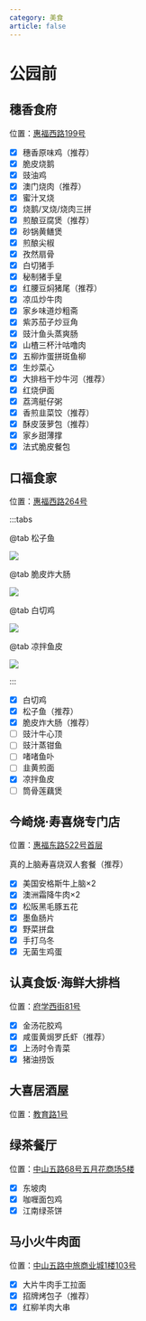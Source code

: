 ```yaml
---
category: 美食
article: false
---
```


# 公园前

## 穗香食府

<span class="icon iconfont icon-locate"></span> 位置：<a href="https://ditu.amap.com/place/B00140UBQ1" target="_blank">惠福西路199号</a>

- [x] 穗香原味鸡（推荐）
- [x] 脆皮烧鹅
- [x] 豉油鸡
- [x] 澳门烧肉（推荐）
- [x] 蜜汁叉烧
- [x] 烧鹅/叉烧/烧肉三拼
- [x] 煎酿豆腐煲（推荐）
- [x] 砂锅黄鳝煲
- [x] 煎酿尖椒
- [x] 孜然扇骨
- [x] 白切猪手
- [x] 秘制猪手皇
- [x] 红腰豆焖猪尾（推荐）
- [x] 凉瓜炒牛肉
- [x] 家乡味道炒粗斋
- [x] 紫苏茄子炒豆角
- [x] 豉汁鱼头蒸爽肠
- [x] 山楂三杯汁咕噜肉
- [x] 五柳炸蛋拼斑鱼柳
- [x] 生炒菜心
- [x] 大排档干炒牛河（推荐）
- [x] 红烧伊面
- [x] 荔湾艇仔粥
- [x] 香煎韭菜饺（推荐）
- [x] 酥皮菠萝包（推荐）
- [x] 家乡甜薄撑
- [x] 法式脆皮餐包

## 口福食家

<span class="icon iconfont icon-locate"></span> 位置：<a href="https://ditu.amap.com/place/B001402D72s" target="_blank">惠福西路264号</a>

:::tabs

@tab 松子鱼

![](https://img.sherry4869.com/blog/life/food/china/guangdong/guangzhou/yx/gyq/kfsj/img.jpg)

@tab 脆皮炸大肠

![](https://img.sherry4869.com/blog/life/food/china/guangdong/guangzhou/yx/gyq/kfsj/img_2.jpg)

@tab 白切鸡

![](https://img.sherry4869.com/blog/life/food/china/guangdong/guangzhou/yx/gyq/kfsj/img_4.jpg)

@tab 凉拌鱼皮

![](https://img.sherry4869.com/blog/life/food/china/guangdong/guangzhou/yx/gyq/kfsj/img_3.jpg)

:::

- [x] 白切鸡
- [x] 松子鱼（推荐）
- [x] 脆皮炸大肠（推荐）
- [ ] 豉汁牛心顶
- [ ] 豉汁蒸钳鱼
- [ ] 啫啫鱼卟
- [ ] 韭黄煎面
- [x] 凉拌鱼皮
- [ ] 筒骨莲藕煲

## 今崎烧·寿喜烧专门店

<span class="icon iconfont icon-locate"></span> 位置：<a href="https://ditu.amap.com/place/B0H2H1K16K" target="_blank">惠福东路522号首层</a>

真的上脑寿喜烧双人套餐（推荐）
- [x] 美国安格斯牛上脑×2
- [x] 澳洲霜降牛肉×2
- [x] 松阪黑毛豚五花
- [x] 墨鱼肠片
- [x] 野菜拼盘
- [x] 手打乌冬
- [x] 无菌生鸡蛋

## 认真食饭·海鲜大排档

<span class="icon iconfont icon-locate"></span> 位置：<a href="https://ditu.amap.com/place/B0J147XFET" target="_blank">府学西街81号</a>

- [x] 金汤花胶鸡
- [x] 咸蛋黄焗罗氏虾（推荐）
- [x] 上汤时令青菜
- [x] 猪油捞饭

## 大喜居酒屋

<span class="icon iconfont icon-locate"></span> 位置：<a href="https://ditu.amap.com/place/B0FFIIKP20" target="_blank">教育路1号</a>

## 绿茶餐厅

<span class="icon iconfont icon-locate"></span> 位置：<a href="https://ditu.amap.com/place/B001402D72" target="_blank">中山五路68号五月花商场5楼</a>

- [x] 东坡肉
- [x] 咖喱面包鸡
- [x] 江南绿茶饼

## 马小火牛肉面

<span class="icon iconfont icon-locate"></span> 位置：<a href="https://ditu.amap.com/place/B0IU5R4JEM" target="_blank">中山五路中旅商业城1楼103号</a>

- [x] 大片牛肉手工拉面
- [x] 招牌烤包子（推荐）
- [x] 红柳羊肉大串
